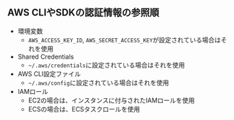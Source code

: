 ## AWS CLIやSDKの認証情報の参照順
- 環境変数
  - `AWS_ACCESS_KEY_ID`, `AWS_SECRET_ACCESS_KEY`が設定されている場合はそれを使用
- Shared Credentials
  - `~/.aws/credentials`に設定されている場合はそれを使用
- AWS CLI設定ファイル
  - `~/.aws/config`に設定されている場合はそれを使用
- IAMロール
  - EC2の場合は、インスタンスに付与されたIAMロールを使用
  - ECSの場合は、ECSタスクロールを使用